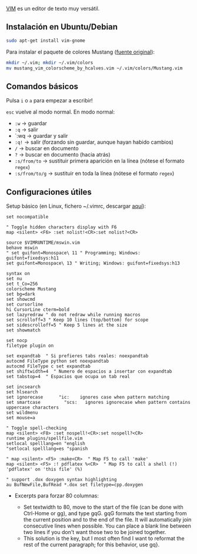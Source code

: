 [VIM](http://www.vim.org/) es un editor de texto muy versátil.

Instalación en Ubuntu/Debian
----------------------------

```bash
sudo apt-get install vim-gnome
```

Para instalar el paquete de colores Mustang ([fuente original](http://hcalves.deviantart.com/art/Mustang-Vim-Colorscheme-98974484)):

```bash
mkdir ~/.vim; mkdir ~/.vim/colors
mv mustang_vim_colorscheme_by_hcalves.vim ~/.vim/colors/Mustang.vim
```

Comandos básicos
----------------

Pulsa `i` o `a` para empezar a escribir!

`esc` vuelve al modo normal. En modo normal:

- `:w` -> guardar
- `:q` -> salir
- `:wq -> guardar y salir
- `:q!` -> salir (forzando sin guardar, aunque hayan habido cambios)
- `/` -> buscar en documento
- `?` -> buscar en documento (hacia atrás)
- `:s/from/to` -> sustituir primera aparición en la línea (nótese el formato `regex`)
- `:s/from/to/g` -> sustituir en toda la línea (nótese el formato `regex`)

Configuraciones útiles
----------------------

Setup básico (en Linux, fichero ~/.vimrc, descargar [aquí](./assets/)):

```vim
set nocompatible

" Toggle hidden characters display with F6
map <silent> <F6> :set nolist!<CR>:set nolist?<CR>

source $VIMRUNTIME/mswin.vim
behave mswin
" set guifont=Monospace\ 11 " Programming; Windows: guifont=fixedsys:h11
set guifont=Monospace\ 13 " Writing; Windows: guifont=fixedsys:h13

syntax on
set nu
set t_Co=256
colorscheme Mustang
set bg=dark
set showcmd
set cursorline
hi CursorLine cterm=bold
set lazyredraw " do not redraw while running macros
set scrolloff=3 " Keep 10 lines (top/bottom) for scope
set sidescrolloff=5 " Keep 5 lines at the size
set showmatch

set nocp
filetype plugin on

set expandtab  " Si prefieres tabs reales: noexpandtab
autocmd FileType python set noexpandtab
autocmd FileType c set expandtab
set shiftwidth=4  " Numero de espacios a insertar con expandtab
set tabstop=4  " Espacios que ocupa un tab real

set incsearch
set hlsearch
set ignorecase      "ic:    ignores case when pattern matching
set smartcase         "scs:   ignores ignorecase when pattern contains uppercase characters
set wildmenu
set mouse=a

" Toggle spell-checking
map <silent> <F8> :set nospell!<CR>:set nospell?<CR>
runtime plugins/spellfile.vim
setlocal spelllang=en "english
"setlocal spelllang=es "spanish

" map <silent> <F5> :make<CR>  " Map F5 to call 'make'
map <silent> <F5> :! pdflatex %<CR>  " Map F5 to call a shell (!) 'pdflatex' on 'this file' (%)

" support .dox doxygen syntax highlighting
au BufNewFile,BufRead *.dox set filetype=cpp.doxygen
```

- Excerpts para forzar 80 columnas:

  - Set textwidth to 80, move to the start of the file (can be done with Ctrl-Home or gg), and type gqG.
gqG formats the text starting from the current position and to the end of the file. It will automatically join
consecutive lines when possible. You can place a blank line between two lines if you don't want those two to be
joined together.
  - This solution is the key, but I most often find I want to reformat the rest of the current paragraph; for this
behavior, use gq}.


